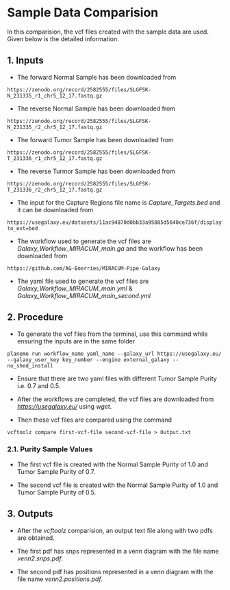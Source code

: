 # Sample Data Comparision

In this comparision, the vcf files created with the sample data are used. Given below is the detailed information.

## 1. Inputs

* The forward Normal Sample has been downloaded from 

```
https://zenodo.org/record/2582555/files/SLGFSK-N_231335_r1_chr5_12_17.fastq.gz
```

* The reverse Normal Sample has been downloaded from 

```
https://zenodo.org/record/2582555/files/SLGFSK-N_231335_r2_chr5_12_17.fastq.gz
```

* The forward Tumor Sample has been downloaded from 

```
https://zenodo.org/record/2582555/files/SLGFSK-T_231336_r1_chr5_12_17.fastq.gz
```

* The reverse Turmor Sample has been downloaded from 

```
https://zenodo.org/record/2582555/files/SLGFSK-T_231336_r2_chr5_12_17.fastq.gz
```

* The input for the Capture Regions file name is *Capture_Targets.bed* and it can be downloaded from

```
https://usegalaxy.eu/datasets/11ac94870d0bb33a95805d5640ce736f/display?to_ext=bed
```

* The workflow used to generate the vcf files are *Galaxy_Workflow_MIRACUM_main.ga* and the workflow has been downloaded from

```
https://github.com/AG-Boerries/MIRACUM-Pipe-Galaxy
```

* The yaml file used to generate the vcf files are *Galaxy_Workflow_MIRACUM_main.yml* & *Galaxy_Workflow_MIRACUM_main_second.yml*

## 2. Procedure

* To generate the vcf files from the terminal, use this command while ensuring the inputs are in the same folder

```
planemo run workflow_name yaml_name --galaxy_url https://usegalaxy.eu/ --galaxy_user_key key_number --engine external_galaxy --no_shed_install
```

* Ensure that there are two yaml files with different Tumor Sample Purity i.e. 0.7 and 0.5.

* After the workflows are completed, the vcf files are downloaded from *https://usegalaxy.eu/* using *wget*.

* Then these vcf files are compared using the command

```
vcftoolz compare first-vcf-file second-vcf-file > Output.txt
```

### 2.1. Purity Sample Values

* The first vcf file is created with the Normal Sample Purity of 1.0 and Tumor Sample Purity of 0.7.

* The second vcf file is created with the Normal Sample Purity of 1.0 and Tumor Sample Purity of 0.5.

## 3. Outputs

* After the *vcftoolz* comparision, an output text file along with two pdfs are obtained.

* The first pdf has snps represented in a venn diagram with the file name *venn2.snps.pdf*.

* The second pdf has positions represented in a venn diagram with the file name *venn2.positions.pdf*.
